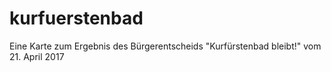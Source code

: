 # kurfuerstenbad
Eine Karte zum Ergebnis des Bürgerentscheids "Kurfürstenbad bleibt!" vom 21. April 2017
